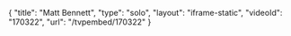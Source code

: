 {
    "title": "Matt Bennett",
    "type": "solo",
    "layout": "iframe-static",
    "videoId": "170322",
    "url": "\/tvpembed\/170322"
}